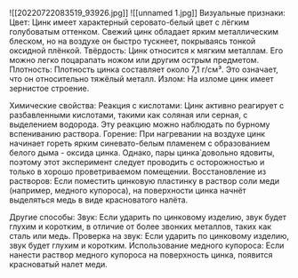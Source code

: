 ![[20220722083519_93926.jpg]]
![[unnamed 1.jpg]]
Визуальные признаки:
 Цвет: Цинк имеет характерный серовато-белый цвет с лёгким голубоватым оттенком. Свежий цинк обладает ярким металлическим блеском, но на воздухе он быстро тускнеет, покрываясь тонкой оксидной плёнкой.
 Твёрдость: Цинк относится к мягким металлам. Его можно легко поцарапать ножом или другим острым предметом.
 Плотность: Плотность цинка составляет около 7,1 г/см³. Это означает, что он относительно тяжёлый металл. 
 Излом: На изломе цинк имеет зернистое строение.

Химические свойства:
 Реакция с кислотами: Цинк активно реагирует с разбавленными кислотами, такими как соляная или серная, с выделением водорода. Эту реакцию можно наблюдать по бурному вспениванию раствора.
 Горение: При нагревании на воздухе цинк начинает гореть ярким синевато-белым пламенем с образованием белого дыма - оксида цинка. Однако, пары цинка́ довольно ядовиты, поэтому этот эксперимент следует проводить с осторожностью и только в хорошо проветриваемом помещении.
 Восстановление из растворов: Если поместить цинковую пластинку в раствор соли меди (например, медного купороса), на поверхности цинка начнёт выделяться медь в виде красноватого налёта.

Другие способы:
 Звук: Если ударить по цинковому изделию, звук будет глухим и коротким, в отличие от более звонких металлов, таких как сталь или медь.
 Проверка на звук: Если ударить по цинковому изделию, звук будет глухим и коротким.
 Использование медного купороса: Если нанести раствор медного купороса на поверхность цинка, появится красноватый налет меди.